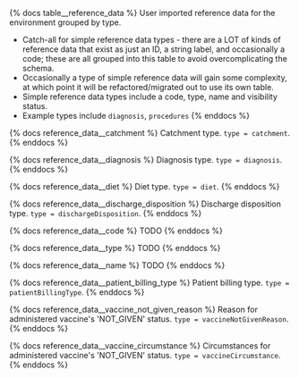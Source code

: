 {% docs table__reference_data %}
User imported reference data for the environment grouped by type.
- Catch-all for simple reference data types - there are a LOT of kinds of reference data that exist as just an ID, a 
string label, and occasionally a code; these are all grouped into this table to avoid overcomplicating the schema.
- Occasionally a type of simple reference data will gain some complexity, at which point it will be refactored/migrated 
out to use its own table.
- Simple reference data types include a code, type, name and visibility status.
- Example types include `diagnosis`, `procedures`
{% enddocs %}

{% docs reference_data__catchment %}
Catchment type. `type = catchment`.
{% enddocs %}

{% docs reference_data__diagnosis %}
Diagnosis type. `type = diagnosis`.
{% enddocs %}

{% docs reference_data__diet %}
Diet type. `type = diet`.
{% enddocs %}

{% docs reference_data__discharge_disposition %}
Discharge disposition type. `type = dischargeDisposition`.
{% enddocs %}

{% docs reference_data__code %}
TODO
{% enddocs %}

{% docs reference_data__type %}
TODO
{% enddocs %}

{% docs reference_data__name %}
TODO
{% enddocs %}

{% docs reference_data__patient_billing_type %}
Patient billing type. `type = patientBillingType`.
{% enddocs %}

{% docs reference_data__vaccine_not_given_reason %}
Reason for administered vaccine's 'NOT_GIVEN' status. `type = vaccineNotGivenReason`.
{% enddocs %}

{% docs reference_data__vaccine_circumstance %}
Circumstances for administered vaccine's 'NOT_GIVEN' status. `type = vaccineCircumstance`.
{% enddocs %}
